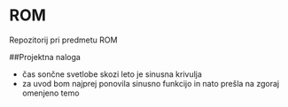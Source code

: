 # ROM
Repozitorij pri predmetu ROM

##Projektna naloga 
- čas sončne svetlobe skozi leto je sinusna krivulja
- za uvod bom najprej ponovila sinusno funkcijo in nato prešla na zgoraj omenjeno temo
